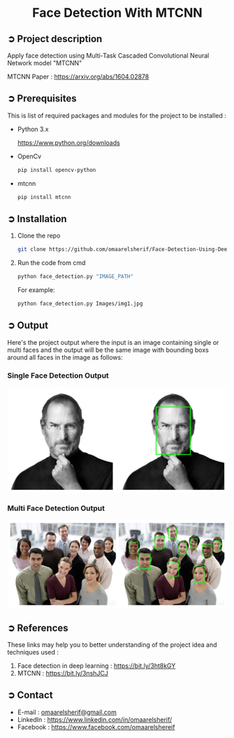 
<!-- PROJECT TITLE -->
<h1 align="center">Face Detection With MTCNN</h1>

<!-- PROJECT DESCRIPTION -->
## ➲ Project description
Apply face detection using Multi-Task Cascaded Convolutional Neural Network model "MTCNN" 

MTCNN Paper : https://arxiv.org/abs/1604.02878

<!-- PREREQUISTIES -->
## ➲ Prerequisites
This is list of required packages and modules for the project to be installed :
* Python 3.x

  <https://www.python.org/downloads>
  
* OpenCv 
  ```sh
  pip install opencv-python
  ```
* mtcnn
  ```sh
  pip install mtcnn
  ```

<!-- INSTALLATION -->
## ➲ Installation
1. Clone the repo
   ```sh
   git clone https://github.com/omaarelsherif/Face-Detection-Using-Deep-Learning.git
   ```
2. Run the code from cmd
   ```sh
   python face_detection.py "IMAGE_PATH"
   ```
   For example:
   ```sh
   python face_detection.py Images/img1.jpg
   ```
   
<!-- OUTPUT -->
## ➲ Output
Here's the project output where the input is an image containing single or multi faces and the output will be the same image with bounding boxs around all faces in the image as follows:
<h3>Single Face Detection Output</h3>

![alt text for screen readers](/Output/output1.jpg "Single Face Detection Output")

<h3>Multi Face Detection Output</h3>

![alt text for screen readers](/Output/output2.jpg "MultiFace Detection Output")

<!-- REFERENCES -->
## ➲ References
These links may help you to better understanding of the project idea and techniques used :
1. Face detection in deep learning : https://bit.ly/3ht8kGY 
2. MTCNN : https://bit.ly/3nshJCJ

<!-- CONTACT -->
## ➲ Contact
- E-mail   : [omaarelsherif@gmail.com](mailto:omaarelsherif@gmail.com)
- LinkedIn : https://www.linkedin.com/in/omaarelsherif/
- Facebook : https://www.facebook.com/omaarelshereif
